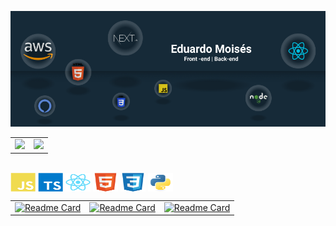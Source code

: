 ![capa github](https://raw.githubusercontent.com/emoises/emoises/main/assests/banner-github.png)

<div>
    <table>
        <tr>
            <td><img height="180em" src="https://github-readme-stats.vercel.app/api?username=emoises&show_icons=true&theme=react&include_all_commits=true&count_private=true"/></td>
            <td><img height="180em" src="https://github-readme-stats.vercel.app/api/top-langs/?username=emoises&layout=compact&langs_count=7&theme=react"/></td>
        </tr>   
    </table>
</div>


<div style="display: inline_block"><br>
<img align="center" alt="Rafa-Js" height="30" width="40" src="https://raw.githubusercontent.com/devicons/devicon/master/icons/javascript/javascript-plain.svg">
<img align="center" alt="Rafa-Ts" height="30" width="40" src="https://raw.githubusercontent.com/devicons/devicon/master/icons/typescript/typescript-plain.svg">
<img align="center" alt="Rafa-React" height="30" width="40" src="https://raw.githubusercontent.com/devicons/devicon/master/icons/react/react-original.svg">
<img align="center" alt="Rafa-HTML" height="30" width="40" src="https://raw.githubusercontent.com/devicons/devicon/master/icons/html5/html5-original.svg">
<img align="center" alt="Rafa-CSS" height="30" width="40" src="https://raw.githubusercontent.com/devicons/devicon/master/icons/css3/css3-original.svg">
<img align="center" alt="Rafa-Python" height="30" width="40" src="https://raw.githubusercontent.com/devicons/devicon/master/icons/python/python-original.svg">
<br>

</div>


| | | |
|:--:|:--:|:--:|
|[![Readme Card](https://github-readme-stats-emoises.vercel.app/api/pin/?username=emoises&repo=github-readme-stats&theme=react)](https://github.com/emoises/gobeyond-desafio--portif-lio)| [![Readme Card](https://github-readme-stats-emoises.vercel.app/api/pin/?username=emoises&repo=github-readme-stats&theme=react)](https://github.com/emoises/gobeyond-final-challenge-emoises)|[![Readme Card](https://github-readme-stats-emoises.vercel.app/api/pin/?username=emoises&repo=github-readme-stats&theme=react)](https://github.com/emoises/gobeyond-deseafio-javascript-calcula-salarios)|
